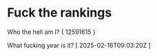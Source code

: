 # Fuck the rankings

Who the hell am I?
{ 12591615 }

What fucking year is it?
[ 2025-02-16T09:03:20Z ]
